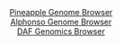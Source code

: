 <div id="Pineapple_Genome_Browser" align="center">
  <a href="https://igv.org/app/?sessionURL=blob:zZJfb5swFMW_i6VUm0QAQwMBqZpoS5u0zbo1o4laVcgQA1aMTWwT8kf57vOqTXtZpeZh0yQ_2FfXvucc__ZgjYUknIEQOCYcmBACA8iKd1NUNxR_RjWWICwQldgAAhdYYJZjEO5BgaRCycOdvlkp1cjQsohq.jViJTela6Ia7ThDnTRzXlsXnFKUcYEUF9I6F2jNLVKu.x3OUNOYerZrDqwFUshCtKk4k9xqMCvTTr.X_iqlJWa8xmndUkVeBaRaj9a4MAv0KZpNozzHUt7i7XhxFt2Oo0c3Tp6uvYun5H40S7zZyZSUDKlW4LPrerrcPCZuy7qg51wJvpxvRJwNtj3nvMq6nnt5Em8aIrA8gz4cukEwhJ4Oh7AF3vxPvvUiR3q_G38pk1VUjXeRvxoR7Xh6OcEVFd_8zeQN5wcDUJ63mgaQV8IPoW24tmcMHK__YwuHhm0HOh_BCQifXwygBMqXuv15D9S20cwAiVftKz4G4GKBBQj7gW37MAicwal_agcBPBh70Ar698K9Sh4C33Yix_HSglClgV6kkjXSRIyZ67wwy92RaSq0W_oF9W8nCYuSah57d.3Iv5ytzuUfs_S1fz369QO10fco.ifcvUeIqbJjYbvQeMXDe0rHT3Pk.JPt6IatxD3cxvHX0zcDOi6cgosaKd2vK_r4k7c1EgQxpQtrIklGKFHbmc6RdyCEjquxBTmnXHMIRJl9sA3bgAP742883cPL4Ts-">Pineapple Genome Browser</a>
</div>
<div id="Alphonso_Genome_Browser" align="center">
  <a href="https://igv.org/app/?sessionURL=blob:zZJda9swGEb_i6BlA8e2ZMexDGUk6VfWNqHtnKwtxci27Ki1JVdSnC_y36eWjd2s0FxsDISRXiTreY_OFrRUKiY4iACyYdeGEFhAzcXyltRNRcekpgpEBakUtYCkBZWUZxREW1AQpUl8c2lOzrVuVOQ4TDedmvBS2MqzSU02gpOlsjNRO0NRVSQVkmghlTOQpBUOK9vOkqakaWxzt2d3nZxo4pCqmQuuhNNQXiZL87_kVykpKRc1TepFpdlbgMTkMRlzuyBf.rPbfpZRpS7oepQf9S9G_al3Et.fBcP7eHI.i4PZ4S0rOdELSY8O0GC0Np8A8.crNIbteMr4_cs6no4uV9o_8I4PT1YNk1QdwR4MPYzD0DNwGM_p6n_q2wy2Z.9ofTe4_A6H_inyeno.gD4.nrDJ9eQqfKfvnQUqkS2MCyCby14EXctzA6uLgs7rFIaW62JDRwoGoodHC2hJsmez_WEL9LoxxgBFXxZv8lhAyJxKEHWw6_Ygxqjr93wXY7iztmAhq7.H9jS.wT0X9REKkoJV2uicJ4o3yiac221W2OVmT5aCYzfGz68mDcS36QaOz5ZmQdLVE5TDP_P0DQNz_dsTmmY_kuqfmPeRILZO99Ut2PjD8OnunMpTdMFhOsZ5.PW4EOj6.l08.6EphKyJNvtNxSx_GtcSyQjXptAyxVJWMb2eGYpiCSKIPCMuyEQljIlAlukn13It2HU__xbU2z3ufgA-">Alphonso Genome Browser</a>
</div>


<div id="DAF_Genomics_Browser" align="center">
  <a href="https://igv.org/app/?sessionURL=blob:tZFra9swFIb_i6D95KvsxBcIw916I6GDuE5GSwmn9nGsxbY8SU6ahvz3Ca9jsFFGoQVJ6HAu7ys9B7JFIRlvSUyo5Y4s1yUGkRXfpdB0Nd5Ag5LEJdQSDSKwRIFtjiQ.kBKkgmw.052VUp2MbbuA0lxjyxuWS0t6FnSm5L2qUJea1IIGnnkLO2nlvNHFCmyou4q3ktuQ5yil6dgdtuvVDvTxO7caRuKq6WvFBtWVNqGNFVYJ2i1rC3z6j5EPUNaLfUqWaTL0T3F_XUyS6XWy8M6zu8vx57vs69UyGy9PU7ZuQfUCJ8zfL6oTerFNbr8Hj_ucpp2OZlm__NY9T.WJ9.X0_KljAuXEDdzQi6IwcsjRIDXPe42B5JVwY9c3Ahoa1PfNl6s3Gut_EJyR.P7BIEpAvtHl9wei9p2GRST.6AduBuGiQEFiM3KcwI0iOvID34ki92gcSC_qd6Z5kc2jwKEJpWPrERqtX7J6.EIt9G_yvVD.NVnvt6K6Sjbp5fZstgC_dNIwSza3wdzJQufMfwWTQV59VslFA0qnfoUvUKDWag226g8V7_hw_Ak-">DAF Genomics Browser</a>
</div>
